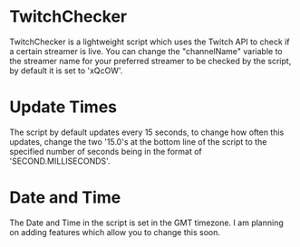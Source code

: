 # TwitchChecker
TwitchChecker is a lightweight script which uses the Twitch API to check if a certain streamer is live. You can change the "channelName" variable to the streamer name for your preferred streamer to be checked by the script, by default it is set to 'xQcOW'.

# Update Times
The script by default updates every 15 seconds, to change how often this updates, change the two '15.0's at the bottom line of the script to the specified number of seconds being in the format of 'SECOND.MILLISECONDS'.

# Date and Time
The Date and Time in the script is set in the GMT timezone. I am planning on adding features which allow you to change this soon.
